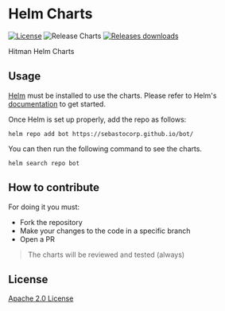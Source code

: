 # Helm Charts

[![License](https://img.shields.io/badge/License-Apache%202.0-blue.svg)](https://opensource.org/licenses/Apache-2.0)
![Release Charts](https://github.com/achetronic/bot/workflows/Release%20Charts/badge.svg?branch=main)
[![Releases downloads](https://img.shields.io/github/downloads/sebastocorp/bot/total.svg)](https://github.com/sebastocorp/bot/releases)

Hitman Helm Charts

## Usage

[Helm](https://helm.sh) must be installed to use the charts.
Please refer to Helm's [documentation](https://helm.sh/docs/) to get started.

Once Helm is set up properly, add the repo as follows:

```console
helm repo add bot https://sebastocorp.github.io/bot/
```

You can then run the following command to see the charts.

```console
helm search repo bot
```

## How to contribute

For doing it you must:

* Fork the repository
* Make your changes to the code in a specific branch
* Open a PR

> The charts will be reviewed and tested (always)

## License

[Apache 2.0 License](./LICENSE)
